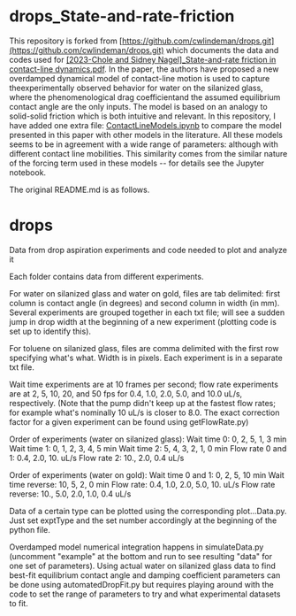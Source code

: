 # drops_State-and-rate-friction

This repository is forked from [https://github.com/cwlindeman/drops.git](https://github.com/cwlindeman/drops.git) which documents the data and codes used for [[2023-Chole and Sidney Nagel]_State-and-rate friction in contact-line dynamics.pdf](https://doi.org/10.1103/PhysRevE.107.065111). In the paper, the authors have proposed a new overdamped dynamical model of contact-line motion is used to capture theexperimentally observed behavior for water on the silanized glass, where the phenomenological drag coefficientand the assumed equilibrium contact angle are the only inputs. The model is based on an analogy to solid-solid friction which is both intuitive and relevant. In this repository, I have added one extra file: [ContactLineModels.ipynb](ContactLineModels.ipynb) to compare the model presented in this paper with other models in the literature. All these models seems to be in agreement with a wide range of parameters: although with different contact line mobilities. This similarity comes from the similar nature of the forcing term used in these models -- for details see the Jupyter notebook.

The original README.md is as follows.

# drops
Data from drop aspiration experiments and code needed to plot and analyze it

Each folder contains data from different experiments. 

For water on silanized glass and water on gold, files are tab delimited: first column is contact angle (in degrees) and second column in width (in mm). Several experiments are grouped together in each txt file; will see a sudden jump in drop width at the beginning of a new experiment (plotting code is set up to identify this). 

For toluene on silanized glass, files are comma delimited with the first row specifying what's what. Width is in pixels. Each experiment is in a separate txt file. 

Wait time experiments are at 10 frames per second; flow rate experiments are at 2, 5, 10, 20, and 50 fps for 0.4, 1.0, 2.0, 5.0, and 10.0 uL/s, respectively. (Note that the pump didn't keep up at the fastest flow rates; for example what's nominally 10 uL/s is closer to 8.0. The exact correction factor for a given experiment can be found using getFlowRate.py)

Order of experiments (water on silanized glass):
Wait time 0: 0, 2, 5, 1, 3 min
Wait time 1: 0, 1, 2, 3, 4, 5 min
Wait time 2: 5, 4, 3, 2, 1, 0 min
Flow rate 0 and 1: 0.4, 2.0, 10. uL/s
Flow rate 2: 10., 2.0, 0.4 uL/s

Order of experiments (water on gold):
Wait time 0 and 1: 0, 2, 5, 10 min
Wait time reverse: 10, 5, 2, 0 min
Flow rate: 0.4, 1.0, 2.0, 5.0, 10. uL/s
Flow rate reverse: 10., 5.0, 2.0, 1.0, 0.4 uL/s

Data of a certain type can be plotted using the corresponding plot...Data.py. Just set exptType and the set number accordingly at the beginning of the python file. 

Overdamped model numerical integration happens in simulateData.py (uncomment "example" at the bottom and run to see resulting "data" for one set of parameters). Using actual water on silanized glass data to find best-fit equilibrium contact angle and damping coefficient parameters can be done using automatedDropFit.py but requires playing around with the code to set the range of parameters to try and what experimental datasets to fit.

